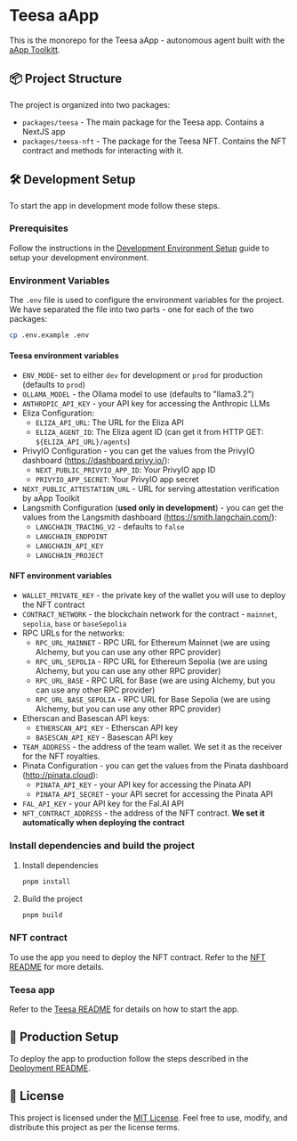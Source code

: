 # Teesa aApp

This is the monorepo for the Teesa aApp - autonomous agent built with the [aApp Toolkitt](https://github.com/comrade-coop/aapp-toolkit).


## 📦 Project Structure

The project is organized into two packages:

- `packages/teesa` - The main package for the Teesa app. Contains a NextJS app
- `packages/teesa-nft` - The package for the Teesa NFT. Contains the NFT contract and methods for interacting with it.


## 🛠️ Development Setup

To start the app in development mode follow these steps.

### Prerequisites

Follow the instructions in the [Development Environment Setup](./dev-setup/README.md) guide to setup your development environment.

### Environment Variables

The `.env` file is used to configure the environment variables for the project. We have separated the file into two parts - one for each of the two packages:

```bash
cp .env.example .env
```

#### Teesa environment variables

- `ENV_MODE`- set to either `dev` for development or `prod` for production (defaults to `prod`)
- `OLLAMA_MODEL` - the Ollama model to use (defaults to "llama3.2")
- `ANTHROPIC_API_KEY` - your API key for accessing the Anthropic LLMs
- Eliza Configuration:
  - `ELIZA_API_URL`: The URL for the Eliza API
  - `ELIZA_AGENT_ID`: The Eliza agent ID (can get it from HTTP GET: `${ELIZA_API_URL}/agents`)
- PrivyIO Configuration - you can get the values from the PrivyIO dashboard (https://dashboard.privy.io/):
  - `NEXT_PUBLIC_PRIVYIO_APP_ID`: Your PrivyIO app ID
  - `PRIVYIO_APP_SECRET`: Your PrivyIO app secret
- `NEXT_PUBLIC_ATTESTATION_URL` - URL for serving attestation verification by aApp Toolkit
- Langsmith Configuration (**used only in development**) - you can get the values from the Langsmith dashboard (https://smith.langchain.com/):
  - `LANGCHAIN_TRACING_V2` - defaults to `false`
  - `LANGCHAIN_ENDPOINT`
  - `LANGCHAIN_API_KEY`
  - `LANGCHAIN_PROJECT`

#### NFT environment variables

- `WALLET_PRIVATE_KEY` - the private key of the wallet you will use to deploy the NFT contract
- `CONTRACT_NETWORK` -  the blockchain network for the contract - `mainnet`, `sepolia`, `base` or `baseSepolia`
- RPC URLs for the networks:
  - `RPC_URL_MAINNET` - RPC URL for Ethereum Mainnet (we are using Alchemy, but you can use any other RPC provider)
  - `RPC_URL_SEPOLIA` - RPC URL for Ethereum Sepolia (we are using Alchemy, but you can use any other RPC provider)
  - `RPC_URL_BASE` - RPC URL for Base (we are using Alchemy, but you can use any other RPC provider)
  - `RPC_URL_BASE_SEPOLIA` - RPC URL for Base Sepolia (we are using Alchemy, but you can use any other RPC provider)
- Etherscan and Basescan API keys:
  - `ETHERSCAN_API_KEY` - Etherscan API key
  - `BASESCAN_API_KEY` - Basescan API key
- `TEAM_ADDRESS` - the address of the team wallet. We set it as the receiver for the NFT royalties.
- Pinata Configuration - you can get the values from the Pinata dashboard (http://pinata.cloud):
  - `PINATA_API_KEY` - your API key for accessing the Pinata API
  - `PINATA_API_SECRET` - your API secret for accessing the Pinata API
- `FAL_API_KEY` - your API key for the Fal.AI API
- `NFT_CONTRACT_ADDRESS` - the address of the NFT contract. **We set it automatically when deploying the contract**

### Install dependencies and build the project

1. Install dependencies
   ```bash
   pnpm install
   ```

2. Build the project
   ```bash
   pnpm build
   ```

### NFT contract

To use the app you need to deploy the NFT contract. Refer to the [NFT README](./packages/nft/README.md) for more details.

### Teesa app

Refer to the [Teesa README](./packages/teesa/README.md) for details on how to start the app.


## 🚀 Production Setup

To deploy the app to production follow the steps described in the [Deployment README](./deploy/README.md).


## 📜 License

This project is licensed under the [MIT License](LICENSE). Feel free to use, modify, and distribute this project as per the license terms.
